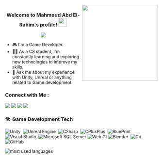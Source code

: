 
<img width="250" align="right" src="https://c.tenor.com/_DOBjnGspYAAAAAM/code-coding.gif">

<h3 align="center">
  Welcome to Mahmoud Abd El-Rahim's profile!
  <img src="https://media.giphy.com/media/hvRJCLFzcasrR4ia7z/giphy.gif" width="28">
</h3>

<!-- Typing SVG by DenverCoder1 - https://github.com/DenverCoder1/readme-typing-svg -->
<p align="center">
  <a href="https://github.com/DenverCoder1/readme-typing-svg"><img src="https://readme-typing-svg.herokuapp.com/?lines=Game%20Programmer;Always%20learning%20new%20things&font=Fira%20Code&center=true&width=440&height=45&color=f75c7e&vCenter=true&size=22"></a>
</p> 

- 🎮 I'm a Game Developer.
- 👨‍💻 As a CS student, I'm constantly learning and exploring new technologies to improve my skills.
- 💬 Ask me about my experience with Unity, Unreal or anything related to Game development.

### Connect with Me :

<a href="https://linkedin.com/in/mahmoud-rahim-20" target="_blank"><img src="https://img.shields.io/badge/-Mahmoud%20Abd%20El%20Rahim-0077B5?style=for-the-badge&logo=Linkedin&logoColor=white"/></a>
<a href="https://t.me/GD_Mahmoud_Rahim" target="_blank"><img src="https://img.shields.io/badge/-Mahmoud%20Abd%20El%20Rahim-0077B5?style=for-the-badge&logo=Telegram&logoColor=white"/></a>
<a href="https://m.facebook.com/GaDevMahmoudRahim" target="_blank"><img src="https://img.shields.io/badge/-Mahmoud%20Abd%20El%20Rahim-0077B5?style=for-the-badge&logo=FaceBook&logoColor=white"/></a>
<a href="https://twitter.com/MahmmoudRahim" target="_blank"><img src="https://img.shields.io/badge/-Mahmoud%20Abd%20El%20Rahim-0077B5?style=for-the-badge&logo=twitter&logoColor=white"/></a>

### 🛠 &nbsp;Game Development Tech
![Unity](https://img.shields.io/badge/-Unity-05122A?style=flat&logo=Unity)&nbsp;
![Unreal Engine](https://img.shields.io/badge/-Unreal%20Engine-05122A?style=flat&logo=UnrealEngine)&nbsp;
![CSharp](https://img.shields.io/badge/-CSharp-05122A?style=flat&logo=CSharp)&nbsp;
![CPlusPlus](https://img.shields.io/badge/-CPlusPlus-05122A?style=flat&logo=CPlusPlus)&nbsp;
![BluePrint](https://img.shields.io/badge/-Blue%20Print-05122A?style=flat&logo=BluePrint)&nbsp;
![Visual Studio](https://img.shields.io/badge/-Visual%20Studio-05122A?style=flat&logo=visual-studio&logoColor=007ACC)&nbsp;
![Microsoft SQL Server](https://img.shields.io/badge/-Microsoft%20SQL%20Server-05122A?style=flat&logo=Microsoft%20SQL%20Server)
![Web Gl](https://img.shields.io/badge/-Web%20Gl-05122A?style=flat&logo=WebGl)
![Blender](https://img.shields.io/badge/-Blender-05122A?style=flat&logo=Blender)&nbsp;
![Git](https://img.shields.io/badge/-Git-05122A?style=flat&logo=git)&nbsp;
![GitHub](https://img.shields.io/badge/-GitHub-05122A?style=flat&logo=github)&nbsp;

<img align="left" src="https://github-readme-stats.vercel.app/api/top-langs?username=GaDevRahim&show_icons=true&locale=en&layout=compact&theme=radical" alt="most used languages" />
